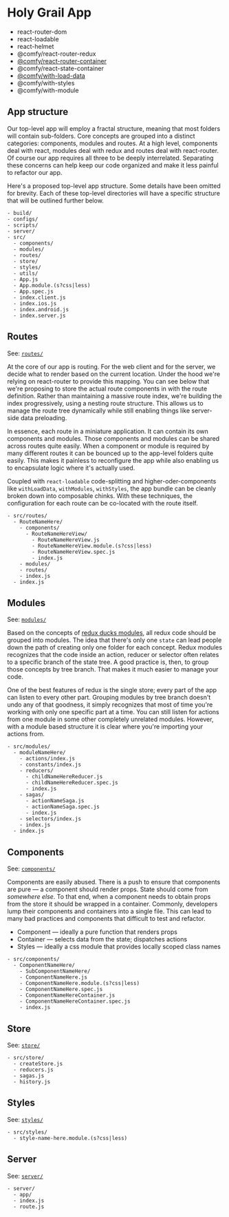 # Holy Grail App

- react-router-dom
- react-loadable
- react-helmet
- @comfy/react-router-redux
- [@comfy/react-router-container](./packages/react-router-container/README.md)
- @comfy/react-state-container
- [@comfy/with-load-data](./packages/with-load-data/README.md)
- @comfy/with-styles
- @comfy/with-module

## App structure

Our top-level app will employ a fractal structure, meaning that most folders will contain sub-folders. Core concepts are grouped into a distinct categories: components, modules and routes. At a high level, components deal with react, modules deal with redux and routes deal with react-router. Of course our app requires all three to be deeply interrelated. Separating these concerns can help keep our code organized and make it less painful to refactor our app.

Here's a proposed top-level app structure. Some details have been omitted for brevity. Each of these top-level directories will have a specific structure that will be outlined further below.

```
- build/
- configs/
- scripts/
- server/
- src/
  - components/
  - modules/
  - routes/
  - store/
  - styles/
  - utils/
  - App.js
  - App.module.(s?css|less)
  - App.spec.js
  - index.client.js
  - index.ios.js
  - index.android.js
  - index.server.js
```

## Routes

See: [`routes/`](./routes/README.md)

At the core of our app is routing. For the web client and for the server, we decide what to render based on the current location. Under the hood we're relying on react-router to provide this mapping. You can see below that we're proposing to store the actual route components in with the route definition. Rather than maintaining a massive route index, we're building the index progressively, using a nesting route structure. This allows us to manage the route tree dynamically while still enabling things like server-side data preloading.

In essence, each route in a miniature application. It can contain its own components and modules. Those components and modules can be shared across routes quite easily. When a component or module is required by many different routes it can be bounced up to the app-level folders quite easily. This makes it painless to reconfigure the app while also enabling us to encapsulate logic where it's actually used.

Coupled with `react-loadable` code-splitting and higher-oder-components like `withLoadData`, `withModules`, `withStyles`, the app bundle can be cleanly broken down into composable chinks. With these techniques, the configuration for each route can be co-located with the route itself.

```
- src/routes/
  - RouteNameHere/
    - components/
      - RouteNameHereView/
        - RouteNameHereView.js
        - RouteNameHereView.module.(s?css|less)
        - RouteNameHereView.spec.js
        - index.js
    - modules/
    - routes/
    - index.js
  - index.js
```

## Modules

See: [`modules/`](./modules/README.md)

Based on the concepts of [redux ducks modules](https://medium.freecodecamp.org/scaling-your-redux-app-with-ducks-6115955638be), all redux code should be grouped into modules. The idea that there's only one `state` can lead people down the path of creating only one folder for each concept. Redux modules recognizes that the code inside an action, reducer or selector often relates to a specific branch of the state tree. A good practice is, then, to group those concepts by tree branch. That makes it much easier to manage your code.

One of the best features of redux is the single store; every part of the app can listen to every other part. Grouping modules by tree branch doesn't undo any of that goodness, it simply recognizes that most of time you're working with only one specific part at a time. You can still listen for actions from one module in some other completely unrelated modules. However, with a module based structure it is clear where you're importing your actions from.

```
- src/modules/
  - moduleNameHere/
    - actions/index.js
    - constants/index.js
    - reducers/
      - childNameHereReducer.js
      - childNameHereReducer.spec.js
      - index.js
    - sagas/
      - actionNameSaga.js
      - actionNameSaga.spec.js
      - index.js
    - selectors/index.js
    - index.js
  - index.js
```

## Components

See: [`components/`](./components/README.md)

Components are easily abused. There is a push to ensure that components are pure &mdash; a component should render props. State should come from _somewhere else_. To that end, when a component needs to obtain props from the store it should be wrapped in a container. Commonly, developers lump their components and containers into a single file. This can lead to many bad practices and components that difficult to test and refactor.

- Component &mdash; ideally a pure function that renders props
- Container &mdash; selects data from the state; dispatches actions
- Styles &mdash; ideally a css module that provides locally scoped class names

```
- src/components/
  - ComponentNameHere/
    - SubComponentNameHere/
    - ComponentNameHere.js
    - ComponentNameHere.module.(s?css|less)
    - ComponentNameHere.spec.js
    - ComponentNameHereContainer.js
    - ComponentNameHereContainer.spec.js
    - index.js
```

## Store

See: [`store/`](./store/README.md)

```
- src/store/
  - createStore.js
  - reducers.js
  - sagas.js
  - history.js
```


## Styles

See: [`styles/`](./styles/README.md)

```
- src/styles/
  - style-name-here.module.(s?css|less)
```

## Server

See: [`server/`](./server/README.md)

```
- server/
  - app/
  - index.js
  - route.js
```
